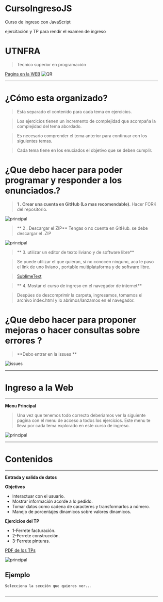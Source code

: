 # **CursoIngresoJS**
Curso de ingreso con JavaScript

ejercitación y TP para rendir el examen de ingreso 
# **UTNFRA**
> Tecnico superior en programación

[Pagina en la WEB](http://octaviovillegas.github.io/CursoIngresoJS/index.html)
![QR](http://octaviovillegas.github.io/CursoIngresoJS/img/qrInicio.png)


-----

# ¿Cómo esta organizado?
 

>Esta separado el contenido para cada tema en ejercicios.

>Los ejercicios tienen un incremento de complejidad que acompaña la complejidad del tema abordado.

>Es necesario comprender el tema anterior para continuar con los siguientes temas.

>Cada tema tiene en los enuciados el objetivo que se deben cumplir.


# ¿Que debo hacer para poder programar y responder a los enunciados.?
 


> **1 . Crear una cuenta en GitHub (Lo mas recomendable).**
>Hacer FORK del repositorio.

![principal](http://octaviovillegas.github.io/CursoIngresoJS/img/fork.png)

 

>** 2 . Descargar el ZIP**
>Tengas o no cuenta en GitHub.
se debe descargar el .ZIP


![principal](http://octaviovillegas.github.io/CursoIngresoJS/img/bajarzip.gif)


>** 3. utilizar un editor de texto liviano y de software libre**

>Se puede utilizar el que quieran, si no conocen ninguno, aca le paso el link de uno liviano , portable multiplataforma y de software libre.


>[SublimeText](https://www.sublimetext.com/3)

>** 4. Mostar el curso de ingreso en el navegador de internet**

>Despúes de descomprimir la carpeta, ingresamos, tomamos el archivo index.html y lo abrimos/lanzamos en el navegador.




# ¿Que debo hacer para proponer mejoras o hacer consultas sobre errores ?
 
> **Debo entrar en la issues **


![issues](http://octaviovillegas.github.io/CursoIngresoJS/img/issues.png)





-----
# Ingreso a la Web 
-----
**Menu Principal**
>Una vez que tenemos todo correcto deberiamos ver la siguiente pagina con el menu de acceso a todos los ejercicios.
>Este menu te lleva por cada tema explorado en este curso de ingreso.


![principal](http://octaviovillegas.github.io/CursoIngresoJS/img/principal.gif)



-----
# Contenidos 




-----


**Entrada y salida de datos**

**Objetivos**
* Interactuar con el usuario.
* Mostrar información acorde a lo pedido.
* Tomar datos como cadena de caracteres y transformarlos a número.
* Manejo de porcentajes dinamicos sobre valores dinamicos.

**Ejercicios del TP**
* 1-Ferrete facturación.
* 2-Ferrete construcción.
* 3-Ferrete pinturas.

[PDF de los TPs](http://octaviovillegas.github.io/CursoIngresoJS/Guia%20de%20TPs%20curso%20de%20ingreso.pdf)


![principal](http://octaviovillegas.github.io/CursoIngresoJS/img/cjsentreadasalida.png)




**Ejemplo**
---

```
Selecciona la sección que quieres ver...


```



-----

